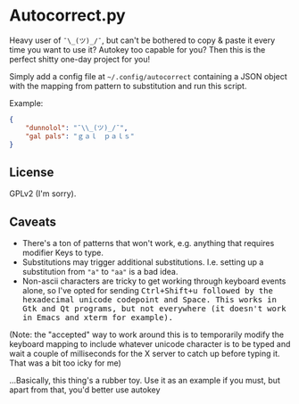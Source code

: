 Autocorrect.py
==============

Heavy user of `¯\_(ツ)_/¯`, but can't be bothered to copy & paste it every time you want to use it?
Autokey too capable for you? Then this is the perfect shitty one-day project for you!

Simply add a config file at `~/.config/autocorrect` containing a JSON object with the mapping from pattern to substitution and run this script.

Example:
```json
{
    "dunnolol": "¯\\_(ツ)_/¯",
    "gal pals": "ｇａｌ　ｐａｌｓ"
}
```

License
-------

GPLv2 (I'm sorry).

Caveats
-------

* There's a ton of patterns that won't work, e.g. anything that requires modifier Keys to type.
* Substitutions may trigger additional substitutions. I.e. setting up a substitution from `"a"` to `"aa"` is a bad idea.
* Non-ascii characters are tricky to get working through keyboard events alone, so I've opted for sending <kbd>Ctrl</kdb>+<kbd>Shift</kbd>+<kbd>u</kbd> followed by the hexadecimal unicode codepoint and <kbd>Space</kbd>. This works in Gtk and Qt programs, but not everywhere (it doesn't work in Emacs and xterm for example).

(Note: the "accepted" way to work around this is to temporarily modify the keyboard mapping to include whatever unicode character is to be typed and wait a couple of milliseconds for the X server to catch up before typing it. That was a bit too icky for me)

...Basically, this thing's a rubber toy. Use it as an example if you must, but apart from that, you'd better use autokey
